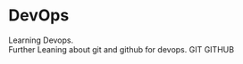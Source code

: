 # DevOps
Learning Devops.
<br>
Further Leaning about git and github for devops.
<t1>GIT</t1>
<t2>GITHUB</t2>
